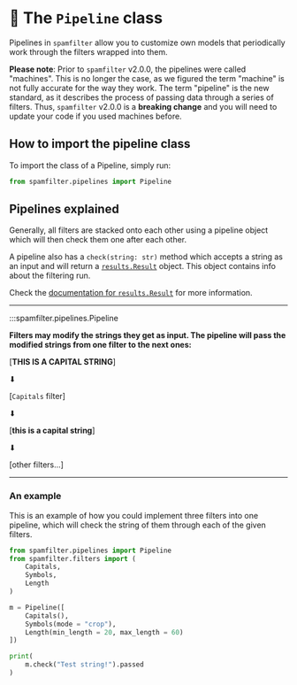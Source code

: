 # 🎨 The `Pipeline` class

Pipelines in `spamfilter` allow you to customize own models that periodically work through the filters wrapped into them.

**Please note**: Prior to `spamfilter` v2.0.0, the pipelines were called "machines". This is no longer the case, as we figured the term "machine" is not fully accurate for the way they work. The term "pipeline" is the new standard, as it describes the process of passing data through a series of filters. Thus, `spamfilter` v2.0.0 is a **breaking change** and you will need to update your code if you used machines before.

## How to import the pipeline class

To import the class of a Pipeline, simply run:

```python
from spamfilter.pipelines import Pipeline
```

## Pipelines explained
Generally, all filters are stacked onto each other using a pipeline object which will then check them one after each other.

A pipeline also has a `check(string: str)` method which accepts a string as an input and will return a [`results.Result`](./results.md) object. This object contains info about the filtering run.

Check the [documentation for `results.Result`](./results.md) for more information.

---

:::spamfilter.pipelines.Pipeline

**Filters may modify the strings they get as input. The pipeline will pass the modified strings from one filter to the next ones:**

[**THIS IS A CAPITAL STRING**]

 ⬇

[`Capitals` filter]

 ⬇

[**this is a capital string**]

 ⬇

[other filters...]

---
### An example

This is an example of how you could implement three filters into one pipeline, which will check the string of them through each of the given filters.

```python
from spamfilter.pipelines import Pipeline
from spamfilter.filters import (
    Capitals,
    Symbols,
    Length
)

m = Pipeline([
    Capitals(),
    Symbols(mode = "crop"),
    Length(min_length = 20, max_length = 60)
])

print(
    m.check("Test string!").passed
)
```